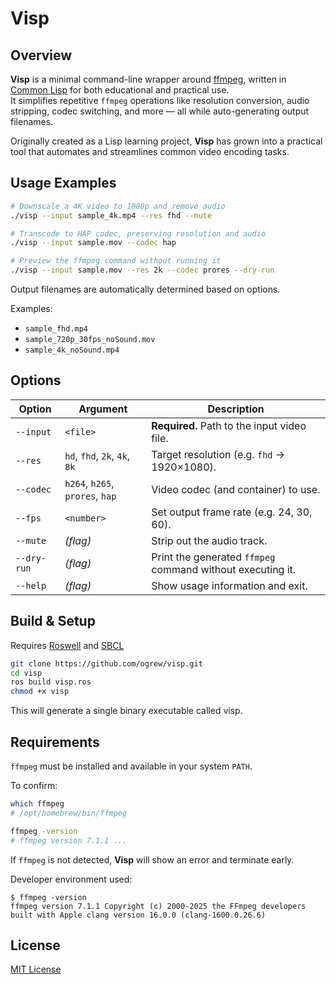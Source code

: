 # Visp

## Overview

**Visp** is a minimal command-line wrapper around [ffmpeg](https://ffmpeg.org), written in [Common Lisp](https://common-lisp.net) for both educational and practical use.  
It simplifies repetitive `ffmpeg` operations like resolution conversion, audio stripping, codec switching, and more — all while auto-generating output filenames.

Originally created as a Lisp learning project, **Visp** has grown into a practical tool that automates and streamlines common video encoding tasks.

## Usage Examples

```bash
# Downscale a 4K video to 1080p and remove audio
./visp --input sample_4k.mp4 --res fhd --mute

# Transcode to HAP codec, preserving resolution and audio
./visp --input sample.mov --codec hap

# Preview the ffmpeg command without running it
./visp --input sample.mov --res 2k --codec prores --dry-run
```

Output filenames are automatically determined based on options.

Examples:

- `sample_fhd.mp4`
- `sample_720p_30fps_noSound.mov`
- `sample_4k_noSound.mp4`

## Options

| Option      | Argument                        | Description                                                |
| ----------- | ------------------------------- | ---------------------------------------------------------- |
| `--input`   | `<file>`                        | **Required.** Path to the input video file.                |
| `--res`     | `hd`, `fhd`, `2k`, `4k`, `8k`   | Target resolution (e.g. `fhd` → 1920×1080).                |
| `--codec`   | `h264`, `h265`, `prores`, `hap` | Video codec (and container) to use.                        |
| `--fps`     | `<number>`                      | Set output frame rate (e.g. 24, 30, 60).                   |
| `--mute`    | _(flag)_                        | Strip out the audio track.                                 |
| `--dry-run` | _(flag)_                        | Print the generated `ffmpeg` command without executing it. |
| `--help`    | _(flag)_                        | Show usage information and exit.                           |

## Build & Setup

Requires [Roswell](https://github.com/roswell/roswell) and [SBCL](http://www.sbcl.org)

```bash
git clone https://github.com/ogrew/visp.git
cd visp
ros build visp.ros
chmod +x visp
```

This will generate a single binary executable called visp.

## Requirements

`ffmpeg` must be installed and available in your system `PATH`.

To confirm:

```bash
which ffmpeg
# /opt/homebrew/bin/ffmpeg

ffmpeg -version
# ffmpeg version 7.1.1 ...
```

If `ffmpeg` is not detected, **Visp** will show an error and terminate early.

Developer environment used:

```
$ ffmpeg -version
ffmpeg version 7.1.1 Copyright (c) 2000-2025 the FFmpeg developers
built with Apple clang version 16.0.0 (clang-1600.0.26.6)
```

## License

[MIT License](https://github.com/ogrew/visp/blob/main/LICENSE)

